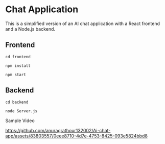 # Chat Application

This is a simplified version of an AI chat application with a React frontend and a Node.js backend.

## Frontend

    cd frontend
   
    npm install
   
    npm start

## Backend
    cd backend
    
    node Server.js
   

   Sample Video

https://github.com/anuragrathour132002/Ai-chat-app/assets/83803557/0eee8710-4d7e-4753-8425-093e5824bbd8

